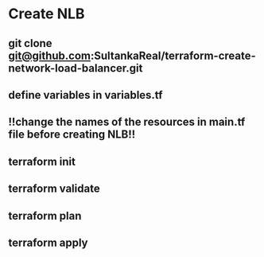 # Create NLB

## git clone git@github.com:SultankaReal/terraform-create-network-load-balancer.git
## define variables in variables.tf
## !!change the names of the resources in main.tf file before creating NLB!!
## terraform init
## terraform validate
## terraform plan
## terraform apply
